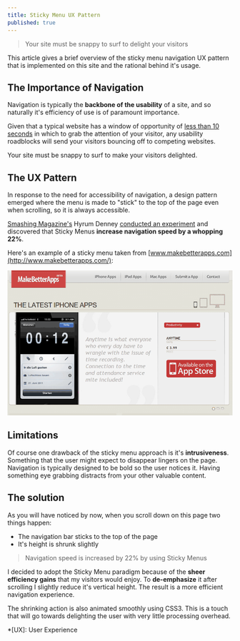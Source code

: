 ```yaml
---
title: Sticky Menu UX Pattern
published: true
---
```


> Your site must be snappy to surf to delight your visitors

This article gives a brief overview of the sticky menu navigation UX pattern that is implemented on this site and the rational behind it's usage.

## The Importance of Navigation

Navigation is typically the **backbone of the usability** of a site, and so naturally it's efficiency of use is of paramount importance. 

Given that a typical website has a window of opportunity of [less than 10 seconds](http://www.nngroup.com/articles/how-long-do-users-stay-on-web-pages/) in which to grab the attention of your visitor, any usability roadblocks will send your visitors bouncing off to competing websites. 

Your site must be snappy to surf to make your visitors delighted.

## The UX Pattern

In response to the need for accessibility of navigation, a design pattern emerged where the menu is made to "stick" to the top of the page even when scrolling, so it is always accessible. 

[Smashing Magazine's](http://www.smashingmagazine.com/) Hyrum Denney [conducted an experiment](http://www.smashingmagazine.com/2012/09/11/sticky-menus-are-quicker-to-navigate/) and discovered that Sticky Menus **increase navigation speed by a whopping 22%**.

Here's an example of a sticky menu taken from [www.makebetterapps.com](http://www.makebetterapps.com/):

<img src="/images/design/sticky-menu-still.gif" data-gif-src="/images/design/sticky-menu.gif" />

## Limitations

Of course one drawback of the sticky menu approach is it's **intrusiveness**. Something that the user might expect to disappear lingers on the page. Navigation is typically designed to be bold so the user notices it. Having something eye grabbing distracts from your other valuable content.

## The solution

As you will have noticed by now, when you scroll down on this page two things happen:

- The navigation bar sticks to the top of the page 
- It's height is shrunk slightly

> Navigation speed is increased by 22% by using Sticky Menus

I decided to adopt the Sticky Menu paradigm because of the **sheer efficiency gains** that my visitors would enjoy. To **de-emphasize** it after scrolling I slightly reduce it's vertical height. The result is a more efficient navigation experience. 

The shrinking action is also animated smoothly using CSS3. This is a touch that will go towards delighting the user with very little processing overhead.

*[UX]: User Experience
